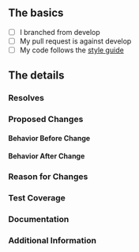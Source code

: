 <!--
  - Thanks for submitting code to Blockly!  Please fill out the following as part of
  - your pull request so we can review your code more easily.
  -->

## The basics

<!-- TODO: Verify the following, checking each box with an 'x' between the brackets: [x] -->

- [ ] I branched from develop
- [ ] My pull request is against develop
- [ ] My code follows the [style guide](https://developers.google.com/blockly/guides/modify/web/style-guide)

## The details
### Resolves

<!-- TODO: What Github issue does this resolve? Please include a link. -->

### Proposed Changes

<!-- TODO: Describe what this Pull Request does.  Include screenshots if applicable. -->

#### Behavior Before Change

<!--TODO: Image, gif or explanation of behavior before this pull request. -->

#### Behavior After Change

<!--TODO: Image, gif or explanation of behavior after this pull request. -->

### Reason for Changes

<!--TODO: Explain why these changes should be made.  Include screenshots if applicable. -->

### Test Coverage

<!-- TODO: Please show how you have added tests to cover your changes,
  -        or tell us how you tested it. For each systems you tested,
  -        uncomment the systems in the list below.
  -->

<!-- Tested on: -->
<!-- * Desktop Chrome -->
<!-- * Desktop Firefox -->
<!-- * Desktop Safari -->
<!-- * Desktop Opera -->
<!-- * Windows Internet Explorer 10 -->
<!-- * Windows Internet Explorer 11 -->
<!-- * Windows Edge -->

<!--
* Smartphone/Tablet/Chromebook (please complete the following information):
  * Device: [e.g. iPhone6]
  * OS: [e.g. iOS8.1]
  * Browser [e.g. stock browser, safari]
  * Version [e.g. 22]
-->

### Documentation

<!-- TODO: Does any documentation need to be created or updated because of this PR?
  -        If so please explain.
  -->

### Additional Information

<!-- Anything else we should know? -->

